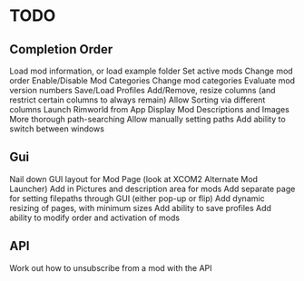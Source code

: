 # TODO

## Completion Order

Load mod information, or load example folder
Set active mods
Change mod order
Enable/Disable Mod Categories
Change mod categories
Evaluate mod version numbers
Save/Load Profiles
Add/Remove, resize columns (and restrict certain columns to always remain)
Allow Sorting via different columns
Launch Rimworld from App
Display Mod Descriptions and Images
More thorough path-searching
Allow manually setting paths
Add ability to switch between windows

## Gui

Nail down GUI layout for Mod Page (look at XCOM2 Alternate Mod Launcher)
Add in Pictures and description area for mods
Add separate page for setting filepaths through GUI (either pop-up or flip)
Add dynamic resizing of pages, with minimum sizes
Add ability to save profiles
Add ability to modify order and activation of mods

## API

Work out how to unsubscribe from a mod with the API
